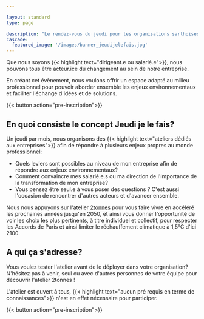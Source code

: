 ```yaml
---

layout: standard
type: page

description: "Le rendez-vous du jeudi pour les organisations sarthoises qui souhaitent se former aux enjeux environnementaux avec l'atelier 2tonnes"
cascade:
  featured_image: '/images/banner_jeudijelefais.jpg'
---
```


Que nous soyons {{< highlight text="dirigeant.e ou salarié.e">}}, nous pouvons tous être acteur.ice du changement au sein de notre entreprise. 

En créant cet évènement, nous voulons offrir un espace adapté au milieu professionnel pour pouvoir aborder ensemble les enjeux environnementaux et faciliter l'échange d'idées et de solutions.

{{< button action="pre-inscription">}}

## En quoi consiste le concept Jeudi je le fais?

Un jeudi par mois, nous organisons des {{< highlight text="ateliers dédiés aux entreprises">}} afin de répondre à plusieurs enjeux propres au monde professionnel:

- Quels leviers sont possibles au niveau de mon entreprise afin de répondre aux enjeux environnementaux? 
- Comment convaincre mes salarié.e.s ou ma direction de l'importance de la transformation de mon entreprise?
- Vous pensez être seul.e à vous poser des questions ? C'est aussi l'occasion de rencontrer d'autres acteurs et d'avancer ensemble.

Nous nous appuyons sur l'atelier [2tonnes](https://www.2tonnes.org/) pour vous faire vivre en accéléré les prochaines années jusqu'en 2050, et ainsi vous donner l'opportunité de voir les choix les plus pertinents, à titre individuel et collectif, pour respecter les Accords de Paris et ainsi limiter le réchauffement climatique à 1,5°C d'ici 2100.

## A qui ça s'adresse?

Vous voulez tester l'atelier avant de le déployer dans votre organisation? N'hésitez pas à venir, seul ou avec d'autres personnes de votre équipe pour découvrir l'atelier 2tonnes ! 

L'atelier est ouvert à tous, {{< highlight text="aucun pré requis en terme de connaissances">}} n'est en effet nécessaire pour participer.

{{< button action="pre-inscription">}}
